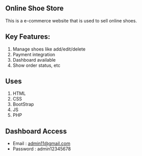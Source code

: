 ## Online Shoe Store
This is a e-commerce website that is used to sell online shoes. 

## Key Features:

1. Manage shoes like add/edit/delete
2. Payment integration
3. Dashboard available
4. Show order status, etc

## Uses 
1. HTML
2. CSS 
4. BootStrap
3. JS
4. PHP

## Dashboard Access
* Email : admin11@gmail.com
* Password : admin12345678
